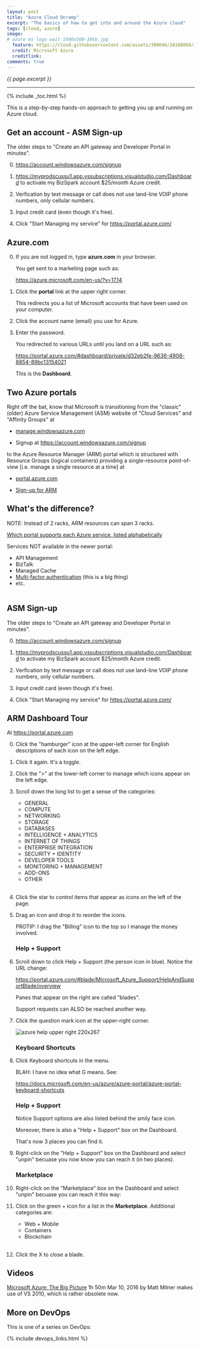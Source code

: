 ```yaml
---
layout: post
title: "Azure Cloud Onramp"
excerpt: "The basics of how to get into and around the Azure cloud"
tags: [cloud, azure]
image:
# azure ms logo wait 1900x500-39kb.jpg
  feature: https://cloud.githubusercontent.com/assets/300046/18188069/153fbcca-706c-11e6-983d-0783da57f75c.jpg
  credit: Microsoft Azure
  creditlink: 
comments: true
---
```

<i>{{ page.excerpt }}</i>
<hr />
{% include _toc.html %}

This is a step-by-step hands-on approach to getting you up and running on Azure cloud.


## Get an account - ASM Sign-up #

The older steps to "Create an API gateway and Developer Portal in minutes".

0. https://account.windowsazure.com/signup

0. https://myprodscussu1.app.vssubscriptions.visualstudio.com/Dashboard
   to activate my BizSpark account $25/month Azure credit.

0. Verfication by text message or call does not use land-line VOIP phone numbers,
   only cellular numbers.

0. Input credit card (even though it's free).

0. Click "Start Managing my service" for https://portal.azure.com/


## Azure.com

0. If you are not logged in, type <strong>azure.com</strong> in your browser.

   You get sent to a marketing page such as:

   https://azure.microsoft.com/en-us/?v=17.14

0. Click the <strong>portal</strong> link at the upper right corner.

   This redirects you a list of Microsoft accounts that have been used on your computer.

0. Click the account name (email) you use for Azure.

0. Enter the password.

   You redirected to various URLs until you land on a URL such as:

   https://portal.azure.com/#dashboard/private/d32eb2fe-9636-4908-8854-89bc13154021

   This is the <strong>Dashboard</strong>.


## Two Azure portals #

Right off the bat, know that Microsoft is transitioning from the "classic" (older)
Azure Service Management (ASM) website of "Cloud Services" and "Affinity Groups" at

   * <a target="_blank" href="https://manage.windowsazure.com/"> manage.windowsazure.com</a>

   * Signup at <a target="_blank" href="https://account.windowsazure.com/signup/"> 
   https://account.windowsazure.com/signup</a>

to the Azure Resource Manager (ARM) portal which is structured with Resource Groups (logical containers)
providing a single-resource point-of-view [i.e. manage a single resource at a time] at

   * <a target="_blank" href="https://portal.azure.com/"> portal.azure.com</a>

   * <a href="#ARM-signup">Sign-up for ARM</a>

## What's the difference?

NOTE: Instead of 2 racks, ARM resources can span 3 racks.

<a target="_blank" href="https://azure.microsoft.com/en-us/features/azure-portal/availability/">
   Which portal supports each Azure service, listed alphabetically</a>

Services NOT available in the newer portal:

   * API Management
   * BizTalk
   * Managed Cache 
   * <a target="_blank" href="https://docs.microsoft.com/en-us/azure/multi-factor-authentication/multi-factor-authentication-faq">Multi-factor authentication</a> (this is a big thing)
   * etc.
   <br /><br />


## ASM Sign-up #

The older steps to "Create an API gateway and Developer Portal in minutes".

0. https://account.windowsazure.com/signup

0. https://myprodscussu1.app.vssubscriptions.visualstudio.com/Dashboard
   to activate my BizSpark account $25/month Azure credit.

0. Verfication by text message or call does not use land-line VOIP phone numbers,
   only cellular numbers.

0. Input credit card (even though it's free).

0. Click "Start Managing my service" for https://portal.azure.com/


<a name="ARM-Menu"></a>

## ARM Dashboard Tour #

At <a target="_blank" href="https://portal.azure.com/">
   https://portal.azure.com</a>

0. Click the "hamburger" icon at the upper-left corner for English descriptions of each icon on the left edge.

0. Click it again. It's a toggle.

0. Click the ">" at the lower-left corner to manage which icons appear on the left edge.

0. Scroll down the long list to get a sense of the categories:

   * GENERAL
   * COMPUTE
   * NETWORKING
   * STORAGE
   * DATABASES
   * INTELLIGENCE + ANALYTICS
   * INTERNET OF THINGS
   * ENTERPRISE INTEGRATION
   * SECURITY + IDENTITY
   * DEVELOPER TOOLS
   * MONITORING + MANAGEMENT
   * ADD-ONS
   * OTHER
   <br /><br />

0. Click the star to control items that appear as icons on the left of the page.

0. Drag an icon and drop it to reorder the icons. 

   PROTIP: I drag the "Billing" icon to the top so I manage the money involved.


   ### Help + Support

0. Scroll down to click Help + Support (the person icon in blue). Notice the URL change:

   https://portal.azure.com/#blade/Microsoft_Azure_Support/HelpAndSupportBlade/overview

   Panes that appear on the right are called "blades".

   Support requests can ALSO be reached another way.

0. Click the question mark icon at the upper-right corner.

   ![azure help upper right 220x267](https://cloud.githubusercontent.com/assets/300046/25567655/c2642352-2dc0-11e7-9e6d-ef60c659a152.png)

   ### Keyboard Shortcuts

0. Click Keyboard shortcuts in the menu.

   BLAH: I have no idea what G means. See:

   https://docs.microsoft.com/en-us/azure/azure-portal/azure-portal-keyboard-shortcuts

   ### Help + Support

   Notice Support options are also listed behind the smily face icon.

   Moreover, there is also a "Help + Support" box on the Dashboard.

   That's now 3 places you can find it.

0. Right-click on the "Help + Support" box on the Dashboard and select "unpin"
   becuase you now know you can reach it (in two places).


   ### Marketplace

0. Right-click on the "Marketplace" box on the Dashboard and select "unpin"
   becuase you can reach it this way:

0. Click on the green + icon for a list in the <strong>Marketplace</strong>. Additional categories are:

   * Web + Mobile
   * Containers
   * Blockchain
   <br /><br />
   
0. Click the X to close a blade.


## Videos

<a target="_blank" href="https://app.pluralsight.com/library/courses/microsoft-azure-big-picture">
   Microsoft Azure: The Big Picture</a> 1h 50m Mar 10, 2016
   by Matt Milner
   makes use of VS 2010, which is rather obsolete now.


## More on DevOps #

This is one of a series on DevOps:

{% include devops_links.html %}
